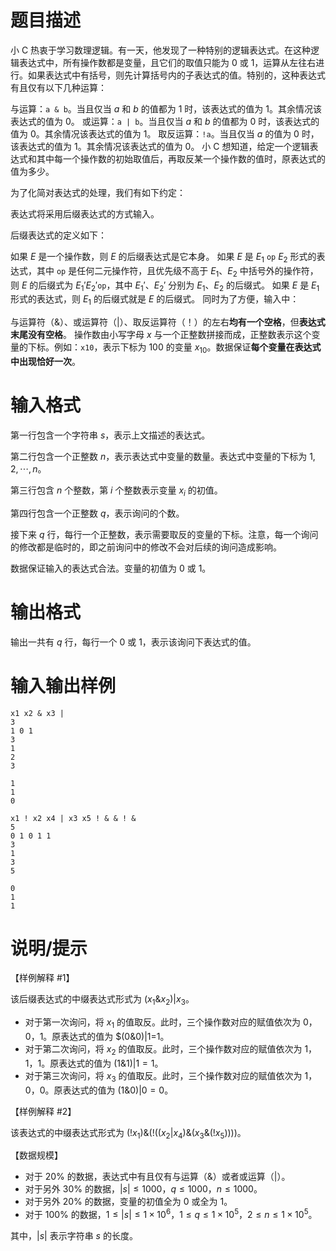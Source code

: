 # 题目描述

小 C 热衷于学习数理逻辑。有一天，他发现了一种特别的逻辑表达式。在这种逻辑表达式中，所有操作数都是变量，且它们的取值只能为 $0$ 或 $1$，运算从左往右进行。如果表达式中有括号，则先计算括号内的子表达式的值。特别的，这种表达式有且仅有以下几种运算：

与运算：`a & b`。当且仅当 $a$ 和 $b$ 的值都为 $1$ 时，该表达式的值为 $1$。其余情况该表达式的值为 $0$。
或运算：`a | b`。当且仅当 $a$ 和 $b$ 的值都为 $0$ 时，该表达式的值为 $0$。其余情况该表达式的值为 $1$。
取反运算：`!a`。当且仅当 $a$ 的值为 $0$ 时，该表达式的值为 $1$。其余情况该表达式的值为 $0$。
小 C 想知道，给定一个逻辑表达式和其中每一个操作数的初始取值后，再取反某一个操作数的值时，原表达式的值为多少。

为了化简对表达式的处理，我们有如下约定：

表达式将采用后缀表达式的方式输入。

后缀表达式的定义如下：

如果 $E$ 是一个操作数，则 $E$ 的后缀表达式是它本身。
如果 $E$ 是 $E_1~\texttt{op}~E_2$ 形式的表达式，其中 $\texttt{op}$ 是任何二元操作符，且优先级不高于 $E_1$、$E_2$ 中括号外的操作符，则 $E$ 的后缀式为 $E_1' E_2' \texttt{op}$，其中 $E_1'$、$E_2'$ 分别为 $E_1$、$E_2$ 的后缀式。
如果 $E$ 是 $E_1$ 形式的表达式，则 $E_1$ 的后缀式就是 $E$ 的后缀式。
同时为了方便，输入中：

与运算符（&）、或运算符（|）、取反运算符（！）的左右**均有一个空格**，但**表达式末尾没有空格**。
操作数由小写字母 $x$ 与一个正整数拼接而成，正整数表示这个变量的下标。例如：`x10`，表示下标为 $10$0 的变量 $x_{10}$。数据保证**每个变量在表达式中出现恰好一次**。

# 输入格式

第一行包含一个字符串 $s$，表示上文描述的表达式。

第二行包含一个正整数 $n$，表示表达式中变量的数量。表达式中变量的下标为 $1,2, \cdots , n$。

第三行包含 $n$ 个整数，第 $i$ 个整数表示变量 $x_i$ 的初值。

第四行包含一个正整数 $q$，表示询问的个数。

接下来 $q$ 行，每行一个正整数，表示需要取反的变量的下标。注意，每一个询问的修改都是临时的，即之前询问中的修改不会对后续的询问造成影响。

数据保证输入的表达式合法。变量的初值为 $0$ 或 $1$。

# 输出格式

输出一共有 $q$ 行，每行一个 $0$ 或 $1$，表示该询问下表达式的值。

# 输入输出样例

```input1
x1 x2 & x3 |
3
1 0 1
3
1
2
3
```

```output1
1
1
0
```

```input2
x1 ! x2 x4 | x3 x5 ! & & ! &
5
0 1 0 1 1
3
1
3
5
```

```output2
0
1
1
```

# 说明/提示

【样例解释 #1】

该后缀表达式的中缀表达式形式为 $(x_1 \& x_2) | x_3$。

* 对于第一次询问，将 $x_1$ 的值取反。此时，三个操作数对应的赋值依次为 $0$，$0$，$1$。原表达式的值为 $(0\&0)|1=1。
* 对于第二次询问，将 $x_2$ 的值取反。此时，三个操作数对应的赋值依次为 $1$，$1$，$1$。原表达式的值为 $(1\&1)|1=1$。
* 对于第三次询问，将 $x_3$ 的值取反。此时，三个操作数对应的赋值依次为 $1$，$0$，$0$。原表达式的值为 $(1\&0)|0=0$。

【样例解释 #2】

该表达式的中缀表达式形式为 $(!x_1)\&(!((x_2|x_4)\&(x_3\&(!x_5))))$。

【数据规模】

* 对于 $20\%$ 的数据，表达式中有且仅有与运算（&）或者或运算（|）。
* 对于另外 $30\%$ 的数据，$|s| \le 1000$，$q \le 1000$，$n \le 1000$。
* 对于另外 $20\%$ 的数据，变量的初值全为 $0$ 或全为 $1$。
* 对于 $100\%$ 的数据，$1 \le |s| \le 1 \times 10^6$，$1 \le q \le 1 \times 10^5$，$2 \le n \le 1 \times 10^5$。

其中，$|s|$ 表示字符串 $s$ 的长度。
